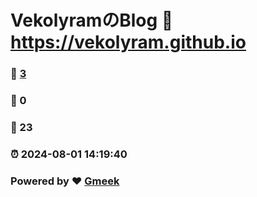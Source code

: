 # VekolyramのBlog :link: https://vekolyram.github.io 
### :page_facing_up: [3](https://vekolyram.github.io/tag.html) 
### :speech_balloon: 0 
### :hibiscus: 23 
### :alarm_clock: 2024-08-01 14:19:40 
### Powered by :heart: [Gmeek](https://github.com/Meekdai/Gmeek)
